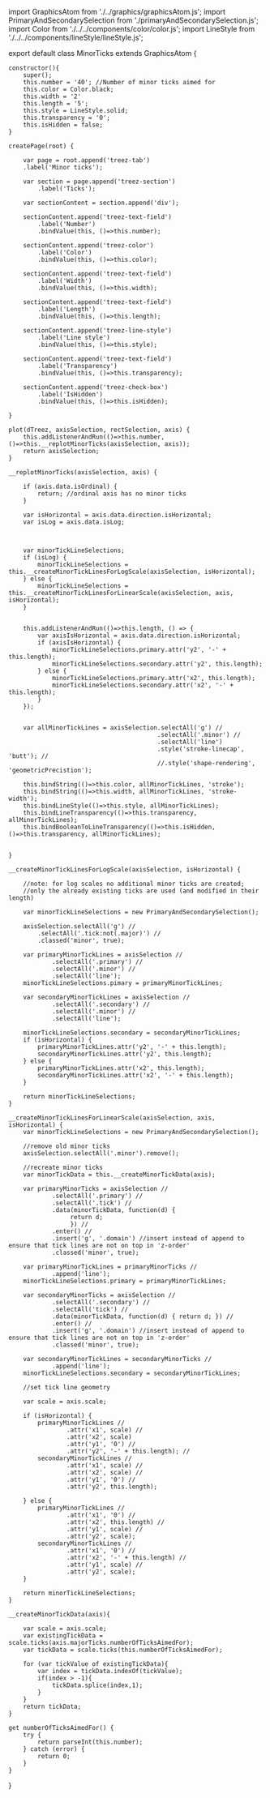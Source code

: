 import GraphicsAtom from './../graphics/graphicsAtom.js';
import PrimaryAndSecondarySelection from './primaryAndSecondarySelection.js';
import Color from './../../components/color/color.js';
import LineStyle from './../../components/lineStyle/lineStyle.js';

export default class MinorTicks extends GraphicsAtom {
	
	constructor(){		
		super();
		this.number = '40'; //Number of minor ticks aimed for
		this.color = Color.black;
		this.width = '2'
		this.length = '5';
		this.style = LineStyle.solid;
		this.transparency = '0';
		this.isHidden = false;
	}	

	createPage(root) {
		
		var page = root.append('treez-tab')
		.label('Minor ticks');
	
		var section = page.append('treez-section')
			.label('Ticks');
	
		var sectionContent = section.append('div');
		
		sectionContent.append('treez-text-field')
			.label('Number')
			.bindValue(this, ()=>this.number);
		
		sectionContent.append('treez-color')
			.label('Color')
			.bindValue(this, ()=>this.color);
		
		sectionContent.append('treez-text-field')
			.label('Width')
			.bindValue(this, ()=>this.width);
		
		sectionContent.append('treez-text-field')
			.label('Length')
			.bindValue(this, ()=>this.length);
		
		sectionContent.append('treez-line-style')
			.label('Line style')
			.bindValue(this, ()=>this.style);
		
		sectionContent.append('treez-text-field')
			.label('Transparency')
			.bindValue(this, ()=>this.transparency);
		
		sectionContent.append('treez-check-box')
			.label('IsHidden')
			.bindValue(this, ()=>this.isHidden);			

	}

	plot(dTreez, axisSelection, rectSelection, axis) {
		this.addListenerAndRun(()=>this.number, ()=>this.__replotMinorTicks(axisSelection, axis));		
		return axisSelection;
	}

	__replotMinorTicks(axisSelection, axis) {		

		if (axis.data.isOrdinal) {
			return; //ordinal axis has no minor ticks
		}
		
		var isHorizontal = axis.data.direction.isHorizontal;
		var isLog = axis.data.isLog;

		

		var minorTickLineSelections;
		if (isLog) {
			minorTickLineSelections = this.__createMinorTickLinesForLogScale(axisSelection, isHorizontal);
		} else {
			minorTickLineSelections = this.__createMinorTickLinesForLinearScale(axisSelection, axis, isHorizontal);
		}
				
		
		this.addListenerAndRun(()=>this.length, () => {
			var axisIsHorizontal = axis.data.direction.isHorizontal;
			if (axisIsHorizontal) {
				minorTickLineSelections.primary.attr('y2', '-' + this.length);
				minorTickLineSelections.secondary.attr('y2', this.length);
			} else {
				minorTickLineSelections.primary.attr('x2', this.length);
				minorTickLineSelections.secondary.attr('x2', '-' + this.length);
			}
		});			

		
		var allMinorTickLines = axisSelection.selectAll('g') //
										     .selectAll('.minor') //
										     .selectAll('line')
										     .style('stroke-linecap', 'butt'); //
											 //.style('shape-rendering', 'geometricPrecistion');
		
		this.bindString(()=>this.color, allMinorTickLines, 'stroke');
		this.bindString(()=>this.width, allMinorTickLines, 'stroke-width');
		this.bindLineStyle(()=>this.style, allMinorTickLines);
		this.bindLineTransparency(()=>this.transparency, allMinorTickLines);
		this.bindBooleanToLineTransparency(()=>this.isHidden, ()=>this.transparency, allMinorTickLines);	

		
	}

	__createMinorTickLinesForLogScale(axisSelection, isHorizontal) {

		//note: for log scales no additional minor ticks are created;
		//only the already existing ticks are used (and modified in their length)

		var minorTickLineSelections = new PrimaryAndSecondarySelection();

		axisSelection.selectAll('g') //
			.selectAll('.tick:not(.major)') //
			.classed('minor', true);

		var primaryMinorTickLines = axisSelection //
				.selectAll('.primary') //
				.selectAll('.minor') //
				.selectAll('line');
		minorTickLineSelections.pimary = primaryMinorTickLines;

		var secondaryMinorTickLines = axisSelection //
				.selectAll('.secondary') //
				.selectAll('.minor') //
				.selectAll('line');
		
		minorTickLineSelections.secondary = secondaryMinorTickLines;
		if (isHorizontal) {
			primaryMinorTickLines.attr('y2', '-' + this.length);
			secondaryMinorTickLines.attr('y2', this.length);
		} else {
			primaryMinorTickLines.attr('x2', this.length);
			secondaryMinorTickLines.attr('x2', '-' + this.length);
		}

		return minorTickLineSelections;
	}

	__createMinorTickLinesForLinearScale(axisSelection, axis, isHorizontal) {
		var minorTickLineSelections = new PrimaryAndSecondarySelection();

		//remove old minor ticks
		axisSelection.selectAll('.minor').remove();

		//recreate minor ticks
		var minorTickData = this.__createMinorTickData(axis);		

		var primaryMinorTicks = axisSelection //
				.selectAll('.primary') //
				.selectAll('.tick') //
				.data(minorTickData, function(d) {
					 return d; 
					 }) //
				.enter() //
				.insert('g', '.domain') //insert instead of append to ensure that tick lines are not on top in 'z-order'
				.classed('minor', true);

		var primaryMinorTickLines = primaryMinorTicks //
				.append('line');
		minorTickLineSelections.primary = primaryMinorTickLines;

		var secondaryMinorTicks = axisSelection //
				.selectAll('.secondary') //
				.selectAll('tick') //
				.data(minorTickData, function(d) { return d; }) //
				.enter() //
				.insert('g', '.domain') //insert instead of append to ensure that tick lines are not on top in 'z-order'
				.classed('minor', true);

		var secondaryMinorTickLines = secondaryMinorTicks //
				.append('line');
		minorTickLineSelections.secondary = secondaryMinorTickLines;

		//set tick line geometry
		
		var scale = axis.scale;
		
		if (isHorizontal) {
			primaryMinorTickLines //
					.attr('x1', scale) //
					.attr('x2', scale)
					.attr('y1', '0') //
					.attr('y2', '-' + this.length); //
			secondaryMinorTickLines //
					.attr('x1', scale) //
					.attr('x2', scale) //
					.attr('y1', '0') //
					.attr('y2', this.length);

		} else {
			primaryMinorTickLines //
					.attr('x1', '0') //
					.attr('x2', this.length) //
					.attr('y1', scale) //
					.attr('y2', scale);
			secondaryMinorTickLines //
					.attr('x1', '0') //
					.attr('x2', '-' + this.length) //
					.attr('y1', scale) //
					.attr('y2', scale);
		}		

		return minorTickLineSelections;
	}

	__createMinorTickData(axis){

		var scale = axis.scale;
		var existingTickData = scale.ticks(axis.majorTicks.numberOfTicksAimedFor);		
		var tickData = scale.ticks(this.numberOfTicksAimedFor);

		for (var tickValue of existingTickData){
			var index = tickData.indexOf(tickValue);
			if(index > -1){
				tickData.splice(index,1);
			}
		}
		return tickData;
	}

	get numberOfTicksAimedFor() {		
		try {
			return parseInt(this.number);
		} catch (error) {
			return 0;	
		}		
	}	

}
